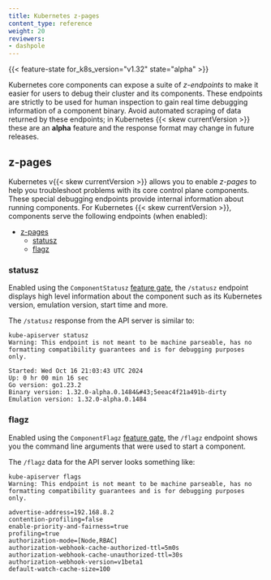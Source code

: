 ```yaml
---
title: Kubernetes z-pages
content_type: reference
weight: 20
reviewers:
- dashpole
---
```



<!-- overview -->

{{< feature-state for_k8s_version="v1.32" state="alpha" >}}

Kubernetes core components can expose a suite of _z-endpoints_ to make it easier for users
to debug their cluster and its components. These endpoints are strictly to be used for human
inspection to gain real time debugging information of a component binary.
Avoid automated scraping of data returned by these endpoints; in Kubernetes {{< skew currentVersion >}}
these are an **alpha** feature and the response format may change in future releases.

<!-- body -->

## z-pages

Kubernetes v{{< skew currentVersion >}} allows you to enable _z-pages_ to help you troubleshoot
problems with its core control plane components. These special debugging endpoints provide internal
information about running components. For Kubernetes {{< skew currentVersion >}}, components
serve the following endpoints (when enabled):

- [z-pages](#z-pages)
  - [statusz](#statusz)
  - [flagz](#flagz)

### statusz

Enabled using the `ComponentStatusz` [feature gate](/docs/reference/command-line-tools-reference/feature-gates/),
the `/statusz` endpoint displays high level information about the component such as its Kubernetes version, emulation version, start time and more.

The `/statusz` response from the API server is similar to:

```
kube-apiserver statusz
Warning: This endpoint is not meant to be machine parseable, has no formatting compatibility guarantees and is for debugging purposes only.

Started: Wed Oct 16 21:03:43 UTC 2024
Up: 0 hr 00 min 16 sec
Go version: go1.23.2
Binary version: 1.32.0-alpha.0.1484&#43;5eeac4f21a491b-dirty
Emulation version: 1.32.0-alpha.0.1484
```

### flagz

Enabled using the `ComponentFlagz` [feature gate](/docs/reference/command-line-tools-reference/feature-gates/), the `/flagz` endpoint shows you the command line arguments that were used to start a component.

The `/flagz` data for the API server looks something like:

```
kube-apiserver flags
Warning: This endpoint is not meant to be machine parseable, has no formatting compatibility guarantees and is for debugging purposes only.

advertise-address=192.168.8.2
contention-profiling=false
enable-priority-and-fairness=true
profiling=true
authorization-mode=[Node,RBAC]
authorization-webhook-cache-authorized-ttl=5m0s
authorization-webhook-cache-unauthorized-ttl=30s
authorization-webhook-version=v1beta1
default-watch-cache-size=100
```